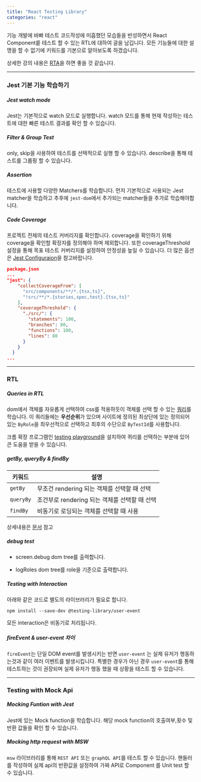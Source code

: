 ```yaml
---
title: "React Testing Library"
categories: "react"
---
```


기능 개발에 바뻐 테스트 코드작성에 미흡했던 모습들을 반성하면서 React Component릍 테스트 할 수 있는 RTL에 대하여 글을 남깁니다. 모든 기능들에 대한 설명을 할 수 없기에 키워드를 기본으로 알아보도록 하겠습니다.

상세한 강의 내용은 [RTA](https://www.youtube.com/playlist?list=PLC3y8-rFHvwirqe1KHFCHJ0RqNuN61SJd)을 하면 좋을 것 같습니다.

<hr>

### Jest 기본 기능 학습하기

##### Jest watch mode

Jest는 기본적으로 watch 모드로 실행합니다. watch 모드를 통해 현재 작성하는 테스트에 대한 빠른 테스트 결과를 확인 할 수 있습니다.

##### Filter & Group Test

only, skip을 사용하여 테스트를 선택적으로 실행 할 수 있습니다. describe을 통해 테스트를 그룹핑 할 수 있습니다.

##### Assertion

테스트에 사용할 다양한 Matchers를 학습합니다. 먼저 기본적으로 사용되는 Jest matcher을 학습하고 추후에 `jest-dom`에서 추가되는 matcher들을 추가로 학습해야합니다.

##### Code Coverage

프로젝트 전체의 테스트 커버리지를 확인합니다. coverage을 확인하기 위해 coverage을 확인할 확장자를 정의해야 하며 제외합니다. 또한 coverageThreshold 설정을 통해 목표 테스트 커버리지를 설정하여 안정성을 높일 수 있습니다. 더 많은 옵션은 [Jest Configuraion](https://jestjs.io/docs/configuration)을 참고바랍니다.

```json
package.json
...
"jest": {
    "collectCoverageFrom": [
      "src/components/**/*.{tsx,ts}",
      "!src/**/*.{stories,spec,test}.{tsx,ts}"
    ],
    "coverageThreshold": {
      "./src/": {
        "statements": 100,
        "branches": 80,
        "functions": 100,
        "lines": 80
      }
    }
  }
...
```

<hr>

### RTL

##### Queries in RTL

dom에서 객체를 자유롭게 선택하여 css를 적용하듯이 객체를 선택 할 수 있는 [쿼리](https://testing-library.com/docs/queries/about)를 학습니다. 이 쿼리들에는 **우선순위**가 있으며 사이트에 정의된 최상단에 있는 정의되어 있는 `ByRole`을 최우선적으로 선택하고 최후의 수단으로 `ByTestId`를 사용합니다.

크롬 확장 프로그램인 [testing playground](https://chrome.google.com/webstore/detail/testing-playground/hejbmebodbijjdhflfknehhcgaklhano)을 설치하여 퀴리를 선택하는 부분에 있어 큰 도움을 받을 수 있습니다.

##### getBy, queryBy & findBy

| 키워드    | 설명                                          |
| --------- | --------------------------------------------- |
| `getBy`   | 무조건 rendering 되는 객체를 선택할 때 선택   |
| `queryBy` | 조건부로 rendering 되는 객체를 선택할 때 선택 |
| `findBy`  | 비동기로 로딩되는 객체를 선택할 때 사용       |

상세내용은 [문서](https://testing-library.com/docs/queries/about#types-of-queries) 참고

##### debug test

- screen.debug
  dom tree를 출력합니다.

- logRoles
  dom tree를 role을 기준으로 출력합니다.

##### Testing with Interaction

아래와 같은 코드로 별도의 라이브러리가 필요로 합니다.

```
npm install --save-dev @testing-library/user-event
```

모든 interaction은 비동기로 처리됩니다.

##### fireEvent & user-event 차이

`fireEvent`는 단일 DOM event를 발생시키는 반면 `user-event` 는 실제 유저가 행동하는것과 같이 여러 이벤트를 발생시킵니다. 특별한 경우가 아닌 경우 `user-event`를 통해 테스트하는 것이 권장되며 실제 유저가 행동 했을 때 상황을 테스트 할 수 있습니다.

<hr>

### Testing with Mock Api

##### Mocking Funtion with Jest

Jest에 있는 Mock function을 학습합니다. 해당 mock function의 호출여부,횟수 및 반환 값들을 확인 할 수 있습니다.

##### Mocking http request with MSW

`msw` 라이브러리를 통해 `REST API` 또는 `graphQL API`를 테스트 할 수 있습니다.
핸들러를 작성하여 실제 api의 반환값을 설정하여 가짜 API로 Component 를 Unit test 할 수 있습니다.
